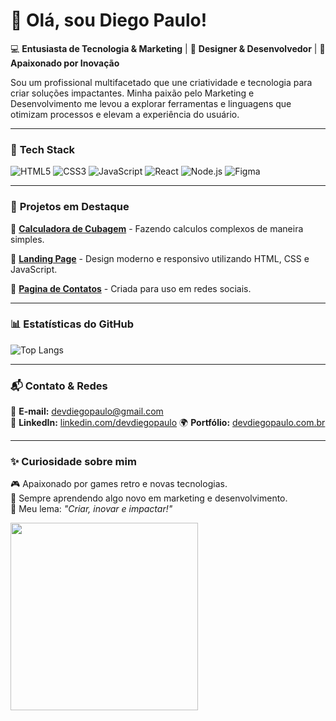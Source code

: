 <h1>👋 Olá, sou Diego Paulo!</h1> 

💻 **Entusiasta de Tecnologia & Marketing** | 🎨 **Designer & Desenvolvedor** | 🚀 **Apaixonado por Inovação**

Sou um profissional multifacetado que une criatividade e tecnologia para criar soluções impactantes. Minha paixão pelo Marketing e Desenvolvimento me levou a explorar ferramentas e linguagens que otimizam processos e elevam a experiência do usuário.

---

### 🚀 **Tech Stack**

![HTML5](https://img.shields.io/badge/HTML5-E34F26?style=for-the-badge&logo=html5&logoColor=white)
![CSS3](https://img.shields.io/badge/CSS3-1572B6?style=for-the-badge&logo=css3&logoColor=white)
![JavaScript](https://img.shields.io/badge/JavaScript-F7DF1E?style=for-the-badge&logo=javascript&logoColor=black)
![React](https://img.shields.io/badge/React-20232A?style=for-the-badge&logo=react&logoColor=61DAFB)
![Node.js](https://img.shields.io/badge/Node.js-43853D?style=for-the-badge&logo=node.js&logoColor=white)
![Figma](https://img.shields.io/badge/Figma-F24E1E?style=for-the-badge&logo=figma&logoColor=white)

---

### 📌 **Projetos em Destaque**

🔹 [**Calculadora de Cubagem**]([https://github.com/seu-usuario/projeto-x](https://devdiegopaulo.com.br/calculadoradecubagem.html)) - Fazendo calculos complexos de maneira simples.

🔹 [**Landing Page**]([https://github.com/seu-usuario/landing-page-y](https://devdiegopaulo.com.br/landinPage.html)) - Design moderno e responsivo utilizando HTML, CSS e JavaScript.

🔹 [**Pagina de Contatos**]([https://github.com/seu-usuario/dashboard-z](https://devdiegopaulo.com.br/contatos.html)) - Criada para uso em redes sociais.

---

### 📊 **Estatísticas do GitHub**

![Top Langs](https://github-readme-stats.vercel.app/api/top-langs/?username=DiegoPauloTK147&layout=compact&theme=radical)

---

### 📬 **Contato & Redes**

📩 **E-mail:** [devdiegopaulo@gmail.com](devdiegopaulo@gmail.com)  
🔗 **LinkedIn:** [linkedin.com/devdiegopaulo]([https://linkedin.com/in/seu-usuario](https://www.linkedin.com/in/diegopaulomkt/))  
🌍 **Portfólio:** [devdiegopaulo.com.br]([https://seu-portfolio.com](https://devdiegopaulo.com.br/))  

---

### ✨ **Curiosidade sobre mim**

🎮 Apaixonado por games retro e novas tecnologias.  
📖 Sempre aprendendo algo novo em marketing e desenvolvimento.  
🎯 Meu lema: *"Criar, inovar e impactar!"*  

<img src="https://media2.giphy.com/media/v1.Y2lkPTc5MGI3NjExdGxvMHpxOHZhZ3hudmxzY3BndGg1aDc2OTdqczI1bGZkZWdrenZpdiZlcD12MV9pbnRlcm5hbF9naWZfYnlfaWQmY3Q9Zw/bGgsc5mWoryfgKBx1u/giphy.gif" width="300" />
